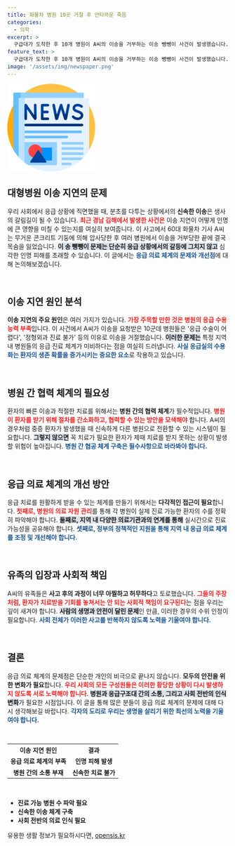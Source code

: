 ```yaml
---
title: 화물차 병원 10곳 거절 후 안타까운 죽음
categories:
  - 의학
excerpt: >
  구급대가 도착한 후 10개 병원이 A씨의 이송을 거부하는 이송 뺑뺑이 사건이 발생했습니다. 1시간 지연 끝에 도착했지만, 이미 의식이 흐려진 그는 결국 사망하게 되었습니다. 유족은 의료 시스템의 허점을 호소합니다.
feature_text: >
  구급대가 도착한 후 10개 병원이 A씨의 이송을 거부하는 이송 뺑뺑이 사건이 발생했습니다. 1시간 지연 끝에 도착했지만, 이미 의식이 흐려진 그는 결국 사망하게 되었습니다. 유족은 의료 시스템의 허점을 호소합니다.
image: '/assets/img/newspaper.png'
---
```


<p><img src="/assets/img/newspaper.png" alt="kimp 속보" /></p>

<h2 data-ke-size="size26">대형병원 이송 지연의 문제</h2>

<p data-ke-size="size16">우리 사회에서 응급 상황에 직면했을 때, 분초를 다투는 상황에서의 <b>신속한 이송</b>은 생사의 갈림길이 될 수 있습니다. <b><span style="color: #ee2323;">최근 경남 김해에서 발생한 사건은</span></b> 이송 지연이 어떻게 인명에 큰 영향을 미칠 수 있는지를 여실히 보여줍니다. 이 사고에서 60대 화물차 기사 A씨는 무거운 콘크리트 기둥에 의해 압사당한 후 여러 병원에서 이송을 거부당한 끝에 결국 목숨을 잃었습니다. <b><span style="background-color: #21538527;">이 송 뺑뺑이 문제는 단순히 응급 상황에서의 갈등에 그치지 않고</span></b> 심각한 인명 피해를 초래할 수 있습니다. 이 글에서는 <b><span style="color: #1a5490;">응급 의료 체계의 문제와 개선점</span></b>에 대해 논의해보겠습니다.</p>

<p data-ke-size="size16">&nbsp;</p>

<h2 data-ke-size="size26">이송 지연 원인 분석</h2>

<p data-ke-size="size16"><b>이송 지연의 주요 원인</b>은 여러 가지가 있습니다. <b><span style="color: #ee2323;">가장 주목할 만한 것은 병원의 응급 수용 능력 부족</span></b>입니다. 이 사건에서 A씨가 이송을 요청받은 10군데 병원들은 '응급 수술이 어렵다', '정형외과 진료 불가' 등의 이유로 이송을 거절했습니다. <b><span style="background-color: #21538527;">이러한 문제는</span></b> 특정 지역 내 병원들의 응급 진료 체계가 미비하다는 점을 여실히 드러냅니다. <b><span style="color: #1a5490;">사실 응급실의 수용화는 환자의 생존 확률을 증가시키는 중요한 요소</span></b>로 작용하고 있습니다. </p>

<p data-ke-size="size16">&nbsp;</p>

<h2 data-ke-size="size26">병원 간 협력 체계의 필요성</h2>

<p data-ke-size="size16">환자의 빠른 이송과 적절한 치료를 위해서는 <b>병원 간의 협력 체계</b>가 필수적입니다. <b><span style="color: #ee2323;">병원이 환자를 받기 위해 절차를 간소화하고, 협력할 수 있는 방안을 모색해야</span></b> 합니다. A씨의 경우처럼 중증 환자가 발생했을 때 신속하게 다른 병원으로 전환할 수 있는 시스템이 필요합니다. <b><span style="background-color: #21538527;">그렇지 않으면</span></b> 꼭 치료가 필요한 환자가 제때 치료를 받지 못하는 상황이 발생할 위험이 높아집니다. <b><span style="color: #1a5490;">병원 간 협공 체계 구축은 필수사항으로 바라봐야 합니다.</span></b></p>

<p data-ke-size="size16">&nbsp;</p>

<h2 data-ke-size="size26">응급 의료 체계의 개선 방안</h2>

<p data-ke-size="size16">응급 치료를 원활하게 받을 수 있는 체계를 만들기 위해서는 <b>다각적인 접근이 필요</b>합니다. <b><span style="color: #ee2323;">첫째로, 병원의 의료 자원 관리</span></b>를 통해 각 병원이 실제 진료 가능한 환자의 수를 정확히 파악해야 합니다. <b><span style="background-color: #21538527;">둘째로, 지역 내 다양한 의료기관과의 연계를 통해</span></b> 실시간으로 진료 가능성을 공유해야 합니다. <b><span style="color: #1a5490;">셋째로, 정부의 정책적인 지원을 통해 지역 내 응급 의료 체계를 조정 및 개선해야 합니다.</span></b></p>

<p data-ke-size="size16">&nbsp;</p>

<h2 data-ke-size="size26">유족의 입장과 사회적 책임</h2>

<p data-ke-size="size16">A씨의 유족들은 <b>사고 후의 과정이 너무 아찔하고 허무하다</b>고 토로했습니다. <b><span style="color: #ee2323;">그들의 주장처럼, 환자가 치료받을 기회를 놓쳐서는 안 되는 사회적 책임이 요구된다</span></b>는 점을 우리는 깊이 새겨야 합니다. <b><span style="background-color: #21538527;">사람의 생명과 안전이 달린 문제</span></b>인 만큼, 이러한 경우의 수위 인정이 필요합니다. <b><span style="color: #1a5490;">사회 전체가 이러한 사고를 반복하지 않도록 노력을 기울여야 합니다.</span></b></p>

<p data-ke-size="size16">&nbsp;</p>

<h2 data-ke-size="size26">결론</h2>

<p data-ke-size="size16">응급 의료 체계의 문제점은 단순한 개인의 비극으로 끝나지 않습니다. <b>모두의 안전을 위한 변화가 필요</b>합니다. <b><span style="color: #ee2323;">우리 사회의 모든 구성원들은 이러한 황당한 상황이 다시 발생하지 않도록 서로 노력해야 합니다</span></b>. <b><span style="background-color: #21538527;">병원과 응급구조대 간의 소통, 그리고 사회 전반의 인식 변화</span></b>가 필요한 시점입니다. 이 글을 통해 많은 분들이 응급 의료 체계의 문제에 대해 다시 생각해보길 바랍니다. <b><span style="color: #1a5490;">각자의 도리로 우리는 생명을 살리기 위한 최선의 노력을 기울여야 합니다.</span></b></p> 

<p data-ke-size="size16">&nbsp;</p>

<table>
    <tr>
        <th style="text-align: center; height: 17px;"><b>이송 지연 원인</b></th>
        <th style="text-align: center; height: 17px;"><b>결과</b></th>
    </tr>
    <tr>
        <td style="text-align: center; height: 17px;"><b>응급 의료 체계의 부족</b></td>
        <td style="text-align: center; height: 17px;"><b>인명 피해 발생</b></td>
    </tr>
    <tr>
        <td style="text-align: center; height: 17px;"><b>병원 간의 소통 부재</b></td>
        <td style="text-align: center; height: 17px;"><b>신속한 치료 불가</b></td>
    </tr>
</table>

<p data-ke-size="size16">&nbsp;</p>

<ul>
    <li><b>진료 가능 병원 수 파악 필요</b></li>
    <li><b>신속한 이송 체계 구축</b></li>
    <li><b>사회 전반의 의료 인식 필요</b></li>
</ul>
유용한 생활 정보가 필요하시다면, <a href="https://opensis.kr" rel="dofollow">opensis.kr</a>


